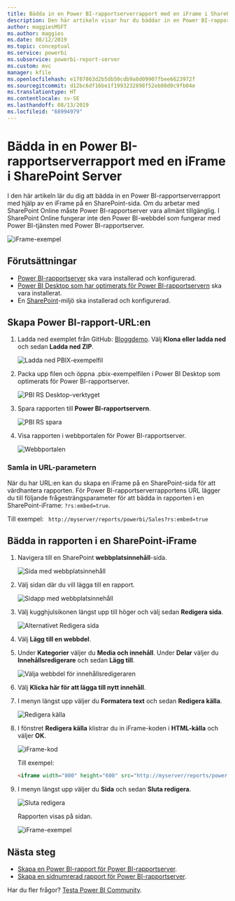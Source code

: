 ```yaml
---
title: Bädda in en Power BI-rapportserverrapport med en iFrame i SharePoint Server
description: Den här artikeln visar hur du bäddar in en Power BI-rapportserverraport i en iFrame i SharePoint Server
author: maggiesMSFT
ms.author: maggies
ms.date: 08/12/2019
ms.topic: conceptual
ms.service: powerbi
ms.subservice: powerbi-report-server
ms.custom: mvc
manager: kfile
ms.openlocfilehash: e1787863d2b5db50cdb9a8d09907fbee6623972f
ms.sourcegitcommit: d12bc6df16be1f1993232898f52eb80d0c9fb04e
ms.translationtype: HT
ms.contentlocale: sv-SE
ms.lasthandoff: 08/13/2019
ms.locfileid: "68994979"
---
```

# <a name="embed-a-power-bi-report-server-report-using-an-iframe-in-sharepoint-server"></a>Bädda in en Power BI-rapportserverrapport med en iFrame i SharePoint Server

I den här artikeln lär du dig att bädda in en Power BI-rapportserverrapport med hjälp av en iFrame på en SharePoint-sida. Om du arbetar med SharePoint Online måste Power BI-rapportserver vara allmänt tillgänglig. I SharePoint Online fungerar inte den Power BI-webbdel som fungerar med Power BI-tjänsten med Power BI-rapportserver.  

![iFrame-exempel](media/quickstart-embed/quickstart_embed_01.png)

## <a name="prerequisites"></a>Förutsättningar
* [Power BI-rapportserver](https://powerbi.microsoft.com/report-server/) ska vara installerad och konfigurerad.
* [Power BI Desktop som har optimerats för Power BI-rapportservern](install-powerbi-desktop.md) ska vara installerat.
* En [SharePoint](https://docs.microsoft.com/sharepoint/install/install)-miljö ska installerad och konfigurerad.

## <a name="create-the-power-bi-report-url"></a>Skapa Power BI-rapport-URL:en

1. Ladda ned exemplet från GitHub: [Bloggdemo](https://github.com/Microsoft/powerbi-desktop-samples). Välj **Klona eller ladda ned** och sedan **Ladda ned ZIP**.

    ![Ladda ned PBIX-exempelfil](media/quickstart-embed/quickstart_embed_14.png)

2. Packa upp filen och öppna .pbix-exempelfilen i Power BI Desktop som optimerats för Power BI-rapportserver.

    ![PBI RS Desktop-verktyget](media/quickstart-embed/quickstart_embed_02.png)

3. Spara rapporten till **Power BI-rapportservern**. 

    ![PBI RS spara](media/quickstart-embed/quickstart_embed_03.png)

4. Visa rapporten i webbportalen för Power BI-rapportserver.

    ![Webbportalen](media/quickstart-embed/quickstart_embed_04.png)

### <a name="capture-the-url-parameter"></a>Samla in URL-parametern

När du har URL:en kan du skapa en iFrame på en SharePoint-sida för att värdhantera rapporten. För Power BI-rapportserverrapportens URL lägger du till följande frågesträngsparameter för att bädda in rapporten i en SharePoint-iFrame: `?rs:embed=true`.

   Till exempel:
    ``` 
    http://myserver/reports/powerbi/Sales?rs:embed=true
    ```
## <a name="embed-the-report-in-a-sharepoint-iframe"></a>Bädda in rapporten i en SharePoint-iFrame

1. Navigera till en SharePoint **webbplatsinnehåll**-sida.

    ![Sida med webbplatsinnehåll](media/quickstart-embed/quickstart_embed_05.png)

2. Välj sidan där du vill lägga till en rapport.

    ![Sidapp med webbplatsinnehåll](media/quickstart-embed/quickstart_embed_06.png)

3. Välj kugghjulsikonen längst upp till höger och välj sedan **Redigera sida**.

    ![Alternativet Redigera sida](media/quickstart-embed/quickstart_embed_07.png)

4. Välj **Lägg till en webbdel**.

5. Under **Kategorier** väljer du **Media och innehåll**. Under **Delar** väljer du **Innehållsredigerare** och sedan **Lägg till**.

    ![Välja webbdel för innehållsredigeraren](media/quickstart-embed/quickstart_embed_09.png)

6. Välj **Klicka här för att lägga till nytt innehåll**.

7. I menyn längst upp väljer du **Formatera text** och sedan **Redigera källa**.

     ![Redigera källa](media/quickstart-embed/quickstart_embed_11.png)

8. I fönstret **Redigera källa** klistrar du in iFrame-koden i **HTML-källa** och väljer **OK**.

    ![iFrame-kod](media/quickstart-embed/quickstart_embed_12.png)

     Till exempel:
     ```html
     <iframe width="800" height="600" src="http://myserver/reports/powerbi/Sales?rs:embed=true" frameborder="0" allowFullScreen="true"></iframe>
     ```

9. I menyn längst upp väljer du **Sida** och sedan **Sluta redigera**.

    ![Sluta redigera](media/quickstart-embed/quickstart_embed_13.png)

    Rapporten visas på sidan.

    ![iFrame-exempel](media/quickstart-embed/quickstart_embed_01.png)

## <a name="next-steps"></a>Nästa steg

- [Skapa en Power BI-rapport för Power BI-rapportserver](quickstart-create-powerbi-report.md).  
- [Skapa en sidnumrerad rapport för Power BI-rapportserver](quickstart-create-paginated-report.md).  

Har du fler frågor? [Testa Power BI Community](https://community.powerbi.com/). 